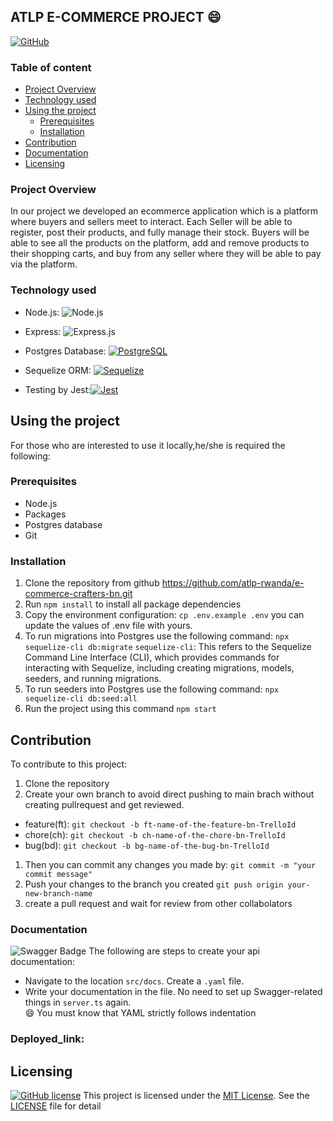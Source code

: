 ## ATLP E-COMMERCE PROJECT :smile:
[![GitHub](https://badgen.net/badge/icon/github?icon=github&label)](https://github.com)
### Table of content
  - [Project Overview](#project-overview)
  - [Technology used](#technology-used)
- [Using the project](#using-the-project)
  - [Prerequisites](#prerequisites)
  - [Installation](#installation)
- [Contribution](#contribution)
- [Documentation](#Documentation)
- [Licensing](#licensing)
### Project Overview

In our project we developed an ecommerce application which is a platform where buyers and sellers meet to interact. Each Seller will be able to register, post their products, and fully manage their stock. Buyers will be able to see all the products on the platform, add and remove products to their shopping carts, and buy from any seller where they will be able to pay via the platform.

### Technology used 

* Node.js: ![Node.js](https://img.shields.io/badge/-Node.js-000000?style=flat&logo=node.js)
  
* Express: ![Express.js](https://img.shields.io/badge/express.js-%23404d59.svg?logo=express&logoColor=%2361DAFB&style=for-the-badge)
  
* Postgres Database: [![PostgreSQL](https://img.shields.io/badge/database-PostgreSQL-blue)](https://www.postgresql.org/)
  
* Sequelize ORM: [![Sequelize](https://img.shields.io/badge/ORM-Sequelize-orange)](https://sequelize.org/)
  
* Testing by Jest:[![Jest](https://img.shields.io/badge/testing-Jest-red)](https://jestjs.io/)


## Using the project

  For those who are interested to use it locally,he/she is required the following:

### Prerequisites

- Node.js
- Packages
- Postgres database
- Git

### Installation

1. Clone the repository from github https://github.com/atlp-rwanda/e-commerce-crafters-bn.git
2. Run `npm install` to install all package dependencies
3. Copy the environment configuration:
    `cp .env.example .env`
     you can update the values of .env file with yours.
3. To run migrations into Postgres use the following command:
   `npx sequelize-cli db:migrate`
    `sequelize-cli`: This refers to the Sequelize Command Line Interface (CLI), which provides commands for interacting with Sequelize, including creating migrations, models, seeders, and running migrations.
4. To run seeders into Postgres use the following command:
   `npx sequelize-cli db:seed:all`
5. Run the project using this command `npm start`

## Contribution

To contribute to this project:

1. Clone the repository
2. Create your own branch to avoid direct pushing to main brach without creating pullrequest and get reviewed.

- feature(ft): `git checkout -b ft-name-of-the-feature-bn-TrelloId`
- chore(ch): `git checkout -b ch-name-of-the-chore-bn-TrelloId `
- bug(bd): `git checkout -b bg-name-of-the-bug-bn-TrelloId `


1. Then you can commit any changes you made by: `git commit -m "your commit message"`
2. Push your changes to the branch you created `git push origin your-new-branch-name`
3. create a pull request and wait for review from other collabolators
###  Documentation 
![Swagger Badge](https://img.shields.io/badge/Swagger-85EA2D?logo=swagger&logoColor=000&style=for-the-badge)
The following are steps to create your api documentation:
- Navigate to the location `src/docs`.
Create a `.yaml` file.
- Write your documentation in the file.
 No need to set up Swagger-related things in `server.ts` again. <br>:smile:
 You must know that YAML strictly follows indentation
### Deployed_link:
## Licensing
[![GitHub license](https://img.shields.io/github/license/Naereen/StrapDown.js.svg)](https://github.com/Naereen/StrapDown.js/blob/master/LICENSE)
This project is licensed under the [MIT License](https://opensource.org/licenses/MIT). See the [LICENSE](LICENSE) file for detail



